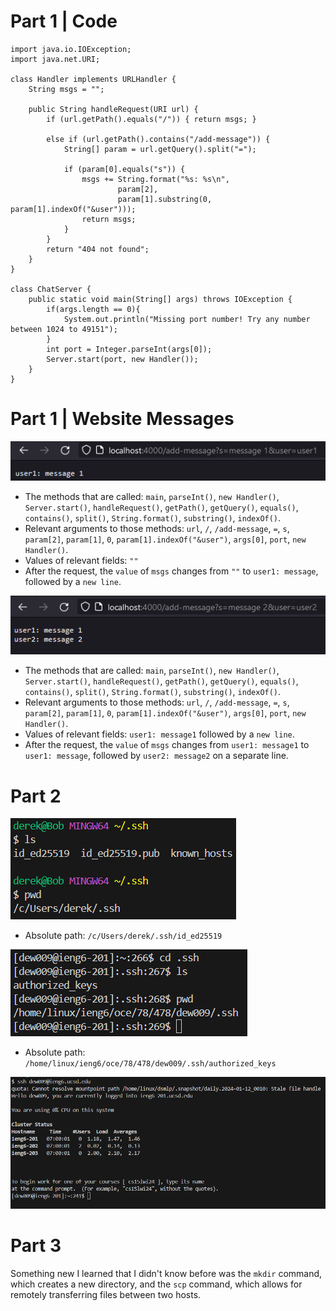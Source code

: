 # Part 1 | Code
```
import java.io.IOException;
import java.net.URI;

class Handler implements URLHandler {
    String msgs = "";

    public String handleRequest(URI url) {        
        if (url.getPath().equals("/")) { return msgs; }

        else if (url.getPath().contains("/add-message")) {
            String[] param = url.getQuery().split("=");

            if (param[0].equals("s")) {
                msgs += String.format("%s: %s\n",
                        param[2],
                        param[1].substring(0, param[1].indexOf("&user")));
                return msgs;
            }
        }
        return "404 not found";
    }
}

class ChatServer {
    public static void main(String[] args) throws IOException {
        if(args.length == 0){
            System.out.println("Missing port number! Try any number between 1024 to 49151");
        }
        int port = Integer.parseInt(args[0]);
        Server.start(port, new Handler());
    }
}
```
# Part 1 | Website Messages
![Add Message 1](message1.png)
* The methods that are called: `main`, `parseInt()`, `new Handler()`, `Server.start()`, `handleRequest()`, `getPath()`, `getQuery()`, `equals()`, `contains()`, `split()`, `String.format()`, `substring()`, `indexOf()`.
* Relevant arguments to those methods: `url`, `/`, `/add-message`, `=`, `s`, `param[2]`, `param[1]`, `0`, `param[1].indexOf("&user")`, `args[0]`, `port`, `new Handler()`.
* Values of relevant fields: `""`
* After the request, the `value` of `msgs` changes from `""` to `user1: message`, followed by a `new line`.

![Add Message 2](message2.png)
* The methods that are called: `main`, `parseInt()`, `new Handler()`, `Server.start()`, `handleRequest()`, `getPath()`, `getQuery()`, `equals()`, `contains()`, `split()`, `String.format()`, `substring()`, `indexOf()`.
* Relevant arguments to those methods: `url`, `/`, `/add-message`, `=`, `s`, `param[2]`, `param[1]`, `0`, `param[1].indexOf("&user")`, `args[0]`, `port`, `new Handler()`.
* Values of relevant fields: `user1: message1` followed by a `new line`.
* After the request, the `value` of `msgs` changes from `user1: message1` to `user1: message`, followed by `user2: message2` on a separate line.

# Part 2
![Private Key](key_Private.png)
* Absolute path: `/c/Users/derek/.ssh/id_ed25519`

![Public Key](key_Public.png)
* Absolute path: `/home/linux/ieng6/oce/78/478/dew009/.ssh/authorized_keys`

![ieng6 login](ieng6_Login.png)

# Part 3
Something new I learned that I didn't know before was the `mkdir` command, which creates a new directory, and the `scp` command, which allows for remotely transferring files between two hosts.

